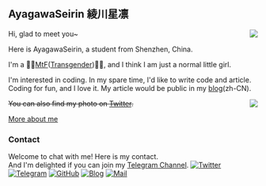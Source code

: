 ## AyagawaSeirin 綾川星凛

<a href="#">
  <img align="right" src="https://github-readme-stats.vercel.app/api?username=AyagawaSeirin&show_icons=true&hide_border=false&icon_color=ffb90f&title_color=586069&count_private=true&include_all_commits=true">
</a>

Hi, glad to meet you~

Here is AyagawaSeirin, a student from Shenzhen, China.

I'm a 🏳️‍🌈[MtF](https://en.wikipedia.org/wiki/Trans_woman)([Transgender](https://en.wikipedia.org/wiki/Transgender))🏳️‍⚧️, and I think I am just a normal little girl.

I'm interested in coding. In my spare time, I'd like to write code and article. Coding for fun, and I love it. My article would be public in my [blog](https://owomoe.net)(zh-CN).

<a href="#">
  <img align="right" src="https://github-readme-stats.vercel.app/api/top-langs/?username=AyagawaSeirin&layout=compact">
</a>

~~You can also find my photo on [Twitter](https://twitter.com/AyagawaSeirin/status/1687013115710644224).~~

[More about me](https://owomoe.net/other/7.html)

### Contact
Welcome to chat with me! Here is my contact.<br>
And I'm delighted if you can join my [Telegram Channel](https://t.me/rinrinmoe).
[![Twitter](https://img.shields.io/badge/Twitter-20235-1DA1F2?logo=twitter&logoColor=white&style=for-the-badge)](https://twitter.com/AyagawaSeirin)
[![Telegram](https://img.shields.io/badge/Telegram-@RinRinSeirin-00BFFF?logo=telegram&logoColor=white&style=for-the-badge)](https://t.me/RinRinSeirin)
[![GitHub](https://img.shields.io/badge/dynamic/json?logo=github&label=GitHub&color=181717&style=for-the-badge&query=$.data.totalSubs&url=https%3a%2f%2fapi.spencerwoo.com%2fsubstats%2f%3fsource%3dgithub%26queryKey%3dAyagawaSeirin)](https://github.com/AyagawaSeirin)
[![Blog](https://img.shields.io/badge/dynamic/json?logo=hexo&color=0E83CD&label=Blog&query=$.data.totalSubs&style=for-the-badge&url=https%3a%2f%2fapi.spencerwoo.com%2fsubstats%2f%3fsource%3dfeedly%26queryKey%3dhttps%3a%2f%2fowomoe.net%2ffeed%2findex.xml%26source%3dinoreader%26queryKey%3dhttps%3a%2f%2fblog.ichr.me%2fatom.xml)](https://owomoe.net/)
[![Mail](https://img.shields.io/badge/-AyagawaSeirin@outlook.com-911318?logo=Mail.RU&logoColor=white&style=for-the-badge)](mailto:AyagawaSeirin@outlook.com)
